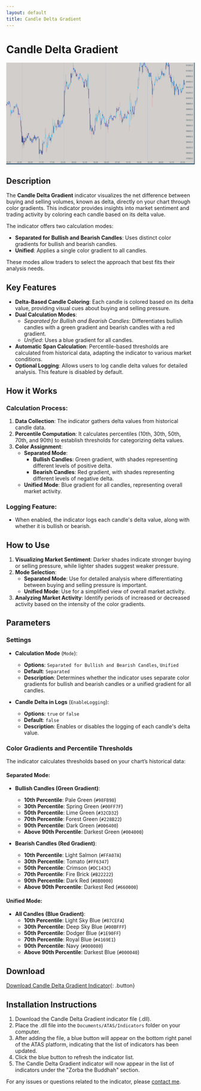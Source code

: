 ```yaml
---
layout: default
title: Candle Delta Gradient
---
```


# Candle Delta Gradient

![Candle Delta Gradient](../assets/image/candle-delta-gradient-large.png)

## Description

The **Candle Delta Gradient** indicator visualizes the net difference between buying and selling volumes, known as delta, directly on your chart through color gradients. This indicator provides insights into market sentiment and trading activity by coloring each candle based on its delta value.

The indicator offers two calculation modes:
- **Separated for Bullish and Bearish Candles**: Uses distinct color gradients for bullish and bearish candles.
- **Unified**: Applies a single color gradient to all candles.

These modes allow traders to select the approach that best fits their analysis needs.

## Key Features

- **Delta-Based Candle Coloring**: Each candle is colored based on its delta value, providing visual cues about buying and selling pressure.
- **Dual Calculation Modes**:
  - *Separated for Bullish and Bearish Candles*: Differentiates bullish candles with a green gradient and bearish candles with a red gradient.
  - *Unified*: Uses a blue gradient for all candles.
- **Automatic Span Calculation**: Percentile-based thresholds are calculated from historical data, adapting the indicator to various market conditions.
- **Optional Logging**: Allows users to log candle delta values for detailed analysis. This feature is disabled by default.

## How it Works

### Calculation Process:

1. **Data Collection**: The indicator gathers delta values from historical candle data.
2. **Percentile Computation**: It calculates percentiles (10th, 30th, 50th, 70th, and 90th) to establish thresholds for categorizing delta values.
3. **Color Assignment**:
   - **Separated Mode**:
     - **Bullish Candles**: Green gradient, with shades representing different levels of positive delta.
     - **Bearish Candles**: Red gradient, with shades representing different levels of negative delta.
   - **Unified Mode**: Blue gradient for all candles, representing overall market activity.

### Logging Feature:

- When enabled, the indicator logs each candle's delta value, along with whether it is bullish or bearish.

## How to Use

1. **Visualizing Market Sentiment**: Darker shades indicate stronger buying or selling pressure, while lighter shades suggest weaker pressure.
2. **Mode Selection**:
   - **Separated Mode**: Use for detailed analysis where differentiating between buying and selling pressure is important.
   - **Unified Mode**: Use for a simplified view of overall market activity.
3. **Analyzing Market Activity**: Identify periods of increased or decreased activity based on the intensity of the color gradients.

## Parameters

### Settings

- **Calculation Mode** (`Mode`):
  - **Options**: `Separated for Bullish and Bearish Candles`, `Unified`
  - **Default**: `Separated`
  - **Description**: Determines whether the indicator uses separate color gradients for bullish and bearish candles or a unified gradient for all candles.

- **Candle Delta in Logs** (`EnableLogging`):
  - **Options**: `true` or `false`
  - **Default**: `false`
  - **Description**: Enables or disables the logging of each candle's delta value.

### Color Gradients and Percentile Thresholds

The indicator calculates thresholds based on your chart’s historical data:

#### Separated Mode:

- **Bullish Candles (Green Gradient)**:
  - **10th Percentile**: Pale Green (`#98FB98`)
  - **30th Percentile**: Spring Green (`#00FF7F`)
  - **50th Percentile**: Lime Green (`#32CD32`)
  - **70th Percentile**: Forest Green (`#228B22`)
  - **90th Percentile**: Dark Green (`#006400`)
  - **Above 90th Percentile**: Darkest Green (`#004000`)

- **Bearish Candles (Red Gradient)**:
  - **10th Percentile**: Light Salmon (`#FFA07A`)
  - **30th Percentile**: Tomato (`#FF6347`)
  - **50th Percentile**: Crimson (`#DC143C`)
  - **70th Percentile**: Fire Brick (`#B22222`)
  - **90th Percentile**: Dark Red (`#8B0000`)
  - **Above 90th Percentile**: Darkest Red (`#660000`)

#### Unified Mode:

- **All Candles (Blue Gradient)**:
  - **10th Percentile**: Light Sky Blue (`#87CEFA`)
  - **30th Percentile**: Deep Sky Blue (`#00BFFF`)
  - **50th Percentile**: Dodger Blue (`#1E90FF`)
  - **70th Percentile**: Royal Blue (`#4169E1`)
  - **90th Percentile**: Navy (`#000080`)
  - **Above 90th Percentile**: Darkest Blue (`#000040`)

## Download

[Download Candle Delta Gradient Indicator](https://github.com/Zorba-the-buddhah/Zorba-The-Buddhah.github.io/releases/download/v1.0.0/Candle.Delta.Gradient.zip){: .button}

## Installation Instructions

1. Download the Candle Delta Gradient indicator file (.dll).
2. Place the .dll file into the `Documents/ATAS/Indicators` folder on your computer.
3. After adding the file, a blue button will appear on the bottom right panel of the ATAS platform, indicating that the list of indicators has been updated.
4. Click the blue button to refresh the indicator list.
5. The Candle Delta Gradient indicator will now appear in the list of indicators under the "Zorba the Buddhah" section.

For any issues or questions related to the indicator, please [contact me](mailto:zorba.the.buddhah@gmail.com).
